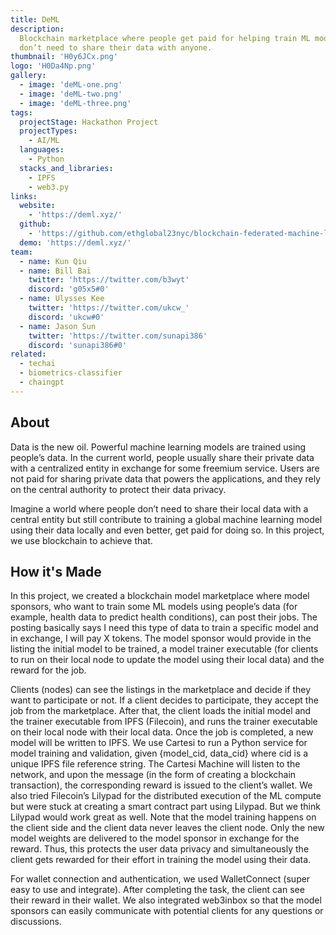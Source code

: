 ```yaml
---
title: DeML
description:
  Blockchain marketplace where people get paid for helping train ML models and
  don’t need to share their data with anyone.
thumbnail: 'H0y6JCx.png'
logo: 'H0Da4Np.png'
gallery:
  - image: 'deML-one.png'
  - image: 'deML-two.png'
  - image: 'deML-three.png'
tags:
  projectStage: Hackathon Project
  projectTypes:
    - AI/ML
  languages:
    - Python
  stacks_and_libraries:
    - IPFS
    - web3.py
links:
  website:
    - 'https://deml.xyz/'
  github:
    - 'https://github.com/ethglobal23nyc/blockchain-federated-machine-learning'
  demo: 'https://deml.xyz/'
team:
  - name: Kun Qiu
  - name: Bill Bai
    twitter: 'https://twitter.com/b3wyt'
    discord: 'g05x5#0'
  - name: Ulysses Kee
    twitter: 'https://twitter.com/ukcw_'
    discord: 'ukcw#0'
  - name: Jason Sun
    twitter: 'https://twitter.com/sunapi386'
    discord: 'sunapi386#0'
related:
  - techai
  - biometrics-classifier
  - chaingpt
---
```


## About

Data is the new oil. Powerful machine learning models are trained using people’s
data. In the current world, people usually share their private data with a
centralized entity in exchange for some freemium service. Users are not paid for
sharing private data that powers the applications, and they rely on the central
authority to protect their data privacy.

Imagine a world where people don’t need to share their local data with a central
entity but still contribute to training a global machine learning model using
their data locally and even better, get paid for doing so. In this project, we
use blockchain to achieve that.

## How it's Made

In this project, we created a blockchain model marketplace where model sponsors,
who want to train some ML models using people’s data (for example, health data
to predict health conditions), can post their jobs. The posting basically says I
need this type of data to train a specific model and in exchange, I will pay X
tokens. The model sponsor would provide in the listing the initial model to be
trained, a model trainer executable (for clients to run on their local node to
update the model using their local data) and the reward for the job.

Clients (nodes) can see the listings in the marketplace and decide if they want
to participate or not. If a client decides to participate, they accept the job
from the marketplace. After that, the client loads the initial model and the
trainer executable from IPFS (Filecoin), and runs the trainer executable on
their local node with their local data. Once the job is completed, a new model
will be written to IPFS. We use Cartesi to run a Python service for model
training and validation, given {model_cid, data_cid} where cid is a unique IPFS
file reference string. The Cartesi Machine will listen to the network, and upon
the message (in the form of creating a blockchain transaction), the
corresponding reward is issued to the client’s wallet. We also tried Filecoin’s
Lilypad for the distributed execution of the ML compute but were stuck at
creating a smart contract part using Lilypad. But we think Lilypad would work
great as well. Note that the model training happens on the client side and the
client data never leaves the client node. Only the new model weights are
delivered to the model sponsor in exchange for the reward. Thus, this protects
the user data privacy and simultaneously the client gets rewarded for their
effort in training the model using their data.

For wallet connection and authentication, we used WalletConnect (super easy to
use and integrate). After completing the task, the client can see their reward
in their wallet. We also integrated web3inbox so that the model sponsors can
easily communicate with potential clients for any questions or discussions.
